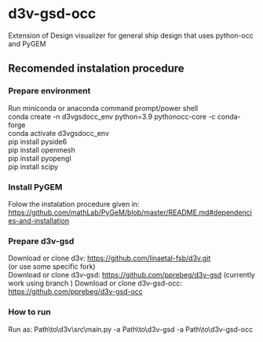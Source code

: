 # d3v-gsd-occ
Extension of Design visualizer for general ship design that uses python-occ and PyGEM
## Recomended instalation procedure
### Prepare environment
Run miniconda or anaconda command prompt/power shell  
conda create -n d3vgsdocc_env python=3.9 pythonocc-core -c conda-forge  
conda activate d3vgsdocc_env   
pip install pyside6  
pip install openmesh  
pip install pyopengl  
pip install scipy
### Install PyGEM
Folow the instalation procedure given in:
https://github.com/mathLab/PyGeM/blob/master/README.md#dependencies-and-installation
### Prepare d3v-gsd
Download or clone d3v: 
https://github.com/linaetal-fsb/d3v.git  
(or use some specific fork)  
Download or clone d3v-gsd: 
https://github.com/pprebeg/d3v-gsd
(currently work using branch )
Download or clone d3v-gsd-occ: 
https://github.com/pprebeg/d3v-gsd-occ

### How to run
Run as: Path\to\d3v\src\main.py -a Path\to\d3v-gsd -a Path\to\d3v-gsd-occ 
